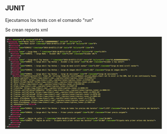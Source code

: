 ## JUNIT

Ejecutamos los tests con el comando "run"

Se crean reports xml

![junit](media/junit.png) <!-- .element: style="height:350px;"--> 
